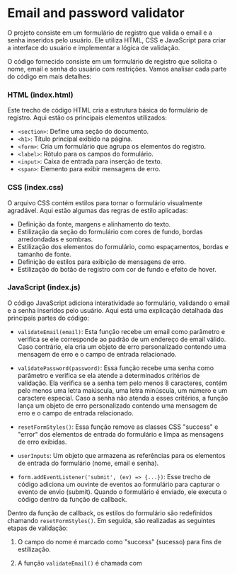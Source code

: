 # Email and password validator 

O projeto consiste em um formulário de registro que valida o email e a senha inseridos pelo usuário. Ele utiliza HTML, CSS e JavaScript para criar a interface do usuário e implementar a lógica de validação.

O código fornecido consiste em um formulário de registro que solicita o nome, email e senha do usuário com restrições. Vamos analisar cada parte do código em mais detalhes:

### HTML (index.html)
Este trecho de código HTML cria a estrutura básica do formulário de registro. Aqui estão os principais elementos utilizados:

- `<section>`: Define uma seção do documento.
- `<h1>`: Título principal exibido na página.
- `<form>`: Cria um formulário que agrupa os elementos do registro.
- `<label>`: Rótulo para os campos do formulário.
- `<input>`: Caixa de entrada para inserção de texto.
- `<span>`: Elemento para exibir mensagens de erro.

### CSS (index.css)
O arquivo CSS contém estilos para tornar o formulário visualmente agradável. Aqui estão algumas das regras de estilo aplicadas:

- Definição da fonte, margens e alinhamento do texto.
- Estilização da seção do formulário com cores de fundo, bordas arredondadas e sombras.
- Estilização dos elementos do formulário, como espaçamentos, bordas e tamanho de fonte.
- Definição de estilos para exibição de mensagens de erro.
- Estilização do botão de registro com cor de fundo e efeito de hover.

### JavaScript (index.js)
O código JavaScript adiciona interatividade ao formulário, validando o email e a senha inseridos pelo usuário. Aqui está uma explicação detalhada das principais partes do código:

- `validateEmail(email)`: Esta função recebe um email como parâmetro e verifica se ele corresponde ao padrão de um endereço de email válido. Caso contrário, ela cria um objeto de erro personalizado contendo uma mensagem de erro e o campo de entrada relacionado.

- `validatePassword(password)`: Essa função recebe uma senha como parâmetro e verifica se ela atende a determinados critérios de validação. Ela verifica se a senha tem pelo menos 8 caracteres, contém pelo menos uma letra maiúscula, uma letra minúscula, um número e um caractere especial. Caso a senha não atenda a esses critérios, a função lança um objeto de erro personalizado contendo uma mensagem de erro e o campo de entrada relacionado.

- `resetFormStyles()`: Essa função remove as classes CSS "success" e "error" dos elementos de entrada do formulário e limpa as mensagens de erro exibidas.

- `userInputs`: Um objeto que armazena as referências para os elementos de entrada do formulário (nome, email e senha).

- `form.addEventListener('submit', (ev) => {...})`: Esse trecho de código adiciona um ouvinte de eventos ao formulário para capturar o evento de envio (submit). Quando o formulário é enviado, ele executa o código dentro da função de callback.

Dentro da função de callback, os estilos do formulário são redefinidos chamando `resetFormStyles()`. Em seguida, são realizadas as seguintes etapas de validação:

1. O campo do nome é marcado como "success" (sucesso) para fins de estilização.

2. A função `validateEmail()` é chamada com
